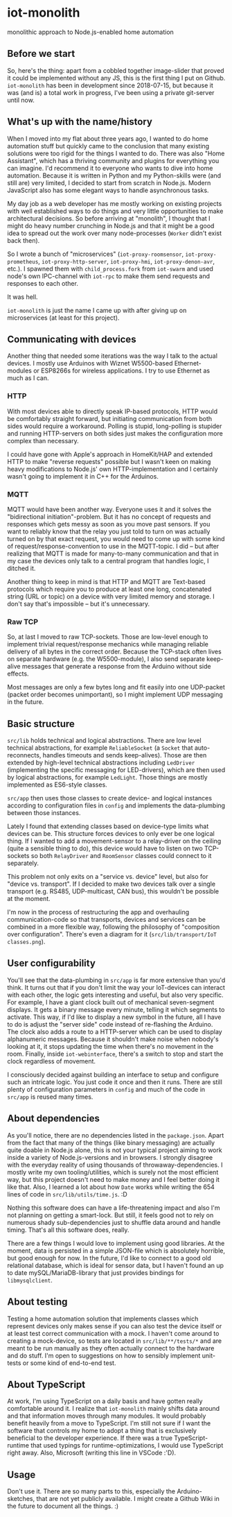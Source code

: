 # iot-monolith

monolithic approach to Node.js-enabled home automation

## Before we start

So, here's the thing: apart from a cobbled together image-slider that proved it could be implemented without any JS, this is the first thing I put on Github.
`iot-monolith` has been in development since 2018-07-15, but because it was (and is) a total work in progress, I've been using a private git-server until now.

## What's up with the name/history

When I moved into my flat about three years ago, I wanted to do home automation stuff but quickly came to the conclusion that many existing solutions were too rigid for the things I wanted to do. There was also "Home Assistant", which has a thriving community and plugins for everything you can imagine. I'd recommend it to everyone who wants to dive into home automation. Because it is written in Python and my Python-skills were (and still are) very limited, I decided to start from scratch in Node.js. Modern JavaScript also has some elegant ways to handle asynchronous tasks.

My day job as a web developer has me mostly working on existing projects with well established ways to do things and very little opportunities to make architectural decisions. So before arriving at "monolith", I thought that I might do heavy number crunching in Node.js and that it might be a good idea to spread out the work over many node-processes (`Worker` didn't exist back then).

So I wrote a bunch of "microservices" (`iot-proxy-roomsensor`, `iot-proxy-prometheus`, `iot-proxy-http-server`, `iot-proxy-hmi`, `iot-proxy-denon-avr`, etc.). I spawned them with `child_process.fork` from `iot-swarm` and used node's own IPC-channel with `iot-rpc` to make them send requests and responses to each other.

It was hell.

`iot-monolith` is just the name I came up with after giving up on microservices (at least for this project).

## Communicating with devices

Another thing that needed some iterations was the way I talk to the actual devices. I mostly use Arduinos with Wiznet W5500-based Ethernet-modules or ESP8266s for wireless applications. I try to use Ethernet as much as I can.

### HTTP

With most devices able to directly speak IP-based protocols, HTTP would be comfortably straight forward, but initiating communication from both sides would require a workaround.
Polling is stupid, long-polling is stupider and running HTTP-servers on both sides just makes the configuration more complex than necessary.

I could have gone with Apple's approach in HomeKit/HAP and extended HTTP to make "reverse requests" possible but I wasn't keen on making heavy modifications to Node.js' own HTTP-implementation and I certainly wasn't going to implement it in C++ for the Arduinos.

### MQTT

MQTT would have been another way. Everyone uses it and it solves the "bidirectional initiation"-problem. But it has no concept of requests and responses which gets messy as soon as you move past sensors. If you want to reliably know that the relay you just told to turn on was actually turned on by that exact request, you would need to come up with some kind of request/response-convention to use in the MQTT-topic. I did – but after realizing that MQTT is made for many-to-many communication and that in my case the devices only talk to a central program that handles logic, I ditched it.

Another thing to keep in mind is that HTTP and MQTT are Text-based protocols which require you to produce at least one long, concatenated string (URL or topic) on a device with very limited memory and storage. I don't say that's impossible – but it's unnecessary.

### Raw TCP

So, at last I moved to raw TCP-sockets. Those are low-level enough to implement trivial request/response mechanics while managing reliable delivery of all bytes in the correct order. Because the TCP-stack often lives on separate hardware (e.g. the W5500-module), I also send separate keep-alive messages that generate a response from the Arduino without side effects.

Most messages are only a few bytes long and fit easily into one UDP-packet (packet order becomes unimportant), so I might implement UDP messaging in the future.

## Basic structure

`src/lib` holds technical and logical abstractions.
There are low level technical abstractions, for example `ReliableSocket` (a `Socket` that auto-reconnects, handles timeouts and sends keep-alives). Those are then extended by high-level technical abstractions including `LedDriver` (implementing the specific messaging for LED-drivers), which are then used by logical abstractions, for example `LedLight`. Those things are mostly implemented as ES6-style classes.

`src/app` then uses those classes to create device- and logical instances according to configuration files in `config` and implements the data-plumbing between those instances.

Lately I found that extending classes based on device-type limits what devices can be. This structure forces devices to only ever be one logical thing. If I wanted to add a movement-sensor to a relay-driver on the ceiling (quite a sensible thing to do), this device would have to listen on two TCP-sockets so both `RelayDriver` and `RoomSensor` classes could connect to it separately.

This problem not only exits on a "service vs. device" level, but also for "device vs. transport". If I decided to make two devices talk over a single transport (e.g. RS485, UDP-multicast, CAN bus), this wouldn't be possible at the moment.

I'm now in the process of restructuring the app and overhauling communication-code so that transports, devices and services can be combined in a more flexible way, following the philosophy of "composition over configuration". There's even a diagram for it (`src/lib/transport/IoT classes.png`).

## User configurability

You'll see that the data-plumbing in `src/app` is far more extensive than you'd think. It turns out that if you don't limit the way your IoT-devices can interact with each other, the logic gets interesting and useful, but also very specific. For example, I have a giant clock built out of mechanical seven-segment displays. It gets a binary message every minute, telling it which segments to activate. This way, if I'd like to display a new symbol in the future, all I have to do is adjust the "server side" code instead of re-flashing the Arduino. The clock also adds a route to a HTTP-server which can be used to display alphanumeric messages. Because it shouldn't make noise when nobody's looking at it, it stops updating the time when there's no movement in the room. Finally, inside `iot-webinterface`, there's a switch to stop and start the clock regardless of movement.

I consciously decided against building an interface to setup and configure such an intricate logic. You just code it once and then it runs. There are still plenty of configuration parameters in `config` and much of the code in `src/app` is reused many times.

## About dependencies

As you'll notice, there are no dependencies listed in the `package.json`. Apart from the fact that many of the things (like binary messaging) are actually quite doable in Node.js alone, this is not your typical project aiming to work inside a variety of Node.js-versions and in browsers. I strongly disagree with the everyday reality of using thousands of throwaway-dependencies. I mostly write my own tooling/utilities, which is surely not the most efficient way, but this project doesn't need to make money and I feel better doing it like that. Also, I learned a lot about how `Date` works while writing the 654 lines of code in `src/lib/utils/time.js`. :D

Nothing this software does can have a life-threatening impact and also I'm not planning on getting a smart-lock. But still, it feels good not to rely on numerous shady sub-dependencies just to shuffle data around and handle timing. That's all this software does, really.

There are a few things I would love to implement using good libraries. At the moment, data is persisted in a simple JSON-file which is absolutely horrible, but good enough for now.
In the future, I'd like to connect to a good old relational database, which is ideal for sensor data, but I haven't found an up to date mySQL/MariaDB-library that just provides bindings for `libmysqlclient`.

## About testing

Testing a home automation solution that implements classes which represent devices only makes sense if you can also test the device itself or at least test correct communication with a mock. I haven't come around to creating a mock-device, so tests are located in `src/lib/**/tests/*` and are meant to be run manually as they often actually connect to the hardware and do stuff. I'm open to suggestions on how to sensibly implement unit-tests or some kind of end-to-end test.

## About TypeScript

At work, I'm using TypeScript on a daily basis and have gotten really comfortable around it. I realize that `iot-monolith` mainly shifts data around and that information moves through many modules. It would probably benefit heavily from a move to TypeScript. I'm still not sure if I want the software that controls my home to adopt a thing that is exclusively beneficial to the developer experience. If there was a true TypeScript-runtime that used typings for runtime-optimizations, I would use TypeScript right away. Also, Microsoft (writing this line in VSCode :'D).

## Usage

Don't use it. There are so many parts to this, especially the Arduino-sketches, that are not yet publicly available. I might create a Github Wiki in the future to document all the things. :)
